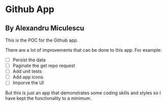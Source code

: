 # Github App
## By Alexandru Miculescu

This is the POC for the Github app.

There are a lot of improvements that can be done to this app. For example:

- [ ] Persist the data
- [ ] Paginate the get repo request
- [ ] Add unit tests
- [ ] Add app icons
- [ ] Imporve the UI

But this is just an app that demonstrates some coding skills and styles so I have kept the functionality to a minimum.

